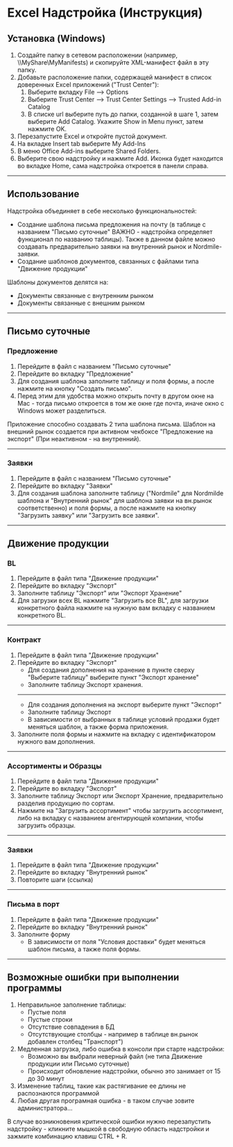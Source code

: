 # Excel Надстройка (Инструкция)

## Установка (Windows)

1. Создайте папку в сетевом расположении (например, \\\MyShare\MyManifests) и скопируйте XML-манифест файл в эту папку.
2. Добавьте расположение папки, содержащей манифест в список доверенных Excel приложений ("Trust Center"):
    1. Выберите вкладку File --> Options
    2. Выберите Trust Center --> Trust Center Settings --> Trusted Add-in Catalog
    3. В списке url выберите путь до папки, созданной в шаге 1, затем выберите Add Catalog. Укажите Show in Menu пункт, затем нажмите OK.
3. Перезапустите Excel и откройте пустой документ.
4. На вкладке Insert tab выберите My Add-Ins
5. В меню Office Add-ins выберите Shared Folders.
6. Выберите свою надстройку и нажмите Add. Иконка будет находится во вкладке Home, сама надстройка откроется в панели справа.

---

## Использование

Надстройка объединяет в себе несколько функциональностей:

-   Создание шаблона письма предложения на почту (в таблице с названием "Письмо суточные" ВАЖНО - надстройка определяет функционал по названию таблицы). Также в данном файле можно создавать предварительно заявки на внутренний рынок и Nordmile-заявки.
-   Создание шаблонов документов, связанных с файлами типа "Движение продукции"

Шаблоны документов делятся на:

-   Документы связанные с внутренним рынком
-   Документы связанные с внешним рынком

---

## Письмо суточные

### Предложение

1. Перейдите в файл с названием "Письмо суточные"
2. Перейдите во вкладку "Предложение"
3. Для создания шаблона заполните таблицу и поля формы, а после нажмите на кнопку "Создать письмо".
4. Перед этим для удобства можно открыть почту в другом окне на Mac - тогда письмо откроется в том же окне где почта, иначе окно с Windows может разделиться.

Приложение способно создавать 2 типа шаблона письма. Шаблон на внешний рынок создается при активном чекбоксе "Предложение на экспорт" (При неактивном - на внутренний).

---

### Заявки

1. Перейдите в файл с названием "Письмо суточные"
2. Перейдите во вкладку "Заявки"
3. Для создания шаблона заполните таблицу ("Nordmile" для Nordmilde шаблона и "Внутренний рынок" для шаблона заявки на вн.рынок соответственно) и поля формы, а после нажмите на кнопку "Загрузить заявку" или "Загрузить все заявки".

---

## Движение продукции

### BL

1. Перейдите в файл типа "Движение продукции"
2. Перейдите во вкладку "Экспорт"
3. Заполните таблицу "Экспорт" или "Экспорт Хранение"
4. Для загрузки всех BL нажмите "Загрузить все BL", для загрузки конкретного файла нажмите на нужную вам вкладку с названием конкретного BL.

---

### Контракт

1. Перейдите в файл типа "Движение продукции"
2. Перейдите во вкладку "Экспорт"
    - Для создания дополнения на хранение в пункте сверху "Выберите таблицу" выберите пункт "Экспорт хранение"
    - Заполните таблицу Экспорт хранения.
    ***
    - Для создания дополнения на экспорт выберите пункт "Экспорт"
    - Заполните таблицу Экспорт
    - В зависимости от выбранных в таблице условий продажи будет меняться шаблон, а также форма приложения.
3. Заполните поля формы и нажмите на вкладку с идентификатором нужного вам дополнения.

---

### Ассортименты и Образцы

1. Перейдите в файл типа "Движение продукции"
2. Перейдите во вкладку "Экспорт"
3. Заполните таблицу Экспорт или Экспорт Хранение, предварительно разделив продукцию по сортам.
4. Нажмите на "Загрузить ассортимент" чтобы загрузить ассортимент, либо на вкладку с названием агентирующей компании, чтобы загрузить образцы.

---

### Заявки

1. Перейдите в файл типа "Движение продукции"
2. Перейдите во вкладку "Внутренний рынок"
3. Повторите шаги (ссылка)

---

### Письма в порт

1. Перейдите в файл типа "Движение продукции"
2. Перейдите во вкладку "Внутренний рынок"
3. Заполните форму
    - В зависимости от поля "Условия доставки" будет меняться шаблон письма, а также поля формы.

---

## Возможные ошибки при выполнении программы

1. Неправильное заполнение таблицы:
    - Пустые поля
    - Пустые строки
    - Отсутствие совпадения в БД
    - Отсутствующие столбцы - например в таблице вн.рынок добавлен столбец "Транспорт")
2. Медленная загрузка, либо ошибка в консоли при старте надстройки:
    - Возможно вы выбрали неверный файл (не типа Движение продукции или Письмо суточные)
    - Происходит обновление надстройки, обычно это занимает от 15 до 30 минут
3. Изменение таблиц, такие как растягивание ее длины не распознаются программой
4. Любая другая програмная ошибка - в таком случае зовите администратора...

В случае возникновения критической ошибки нужно перезапустить надстройку - кликните мышкой в свободную область надстройки и зажмите комбинацию клавиш CTRL + R.
